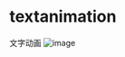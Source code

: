 # textanimation
文字动画
![image](https://github.com/yaojinhai/textanimation/blob/master/gif5%E6%96%B0%E6%96%87%E4%BB%B6.gif)
